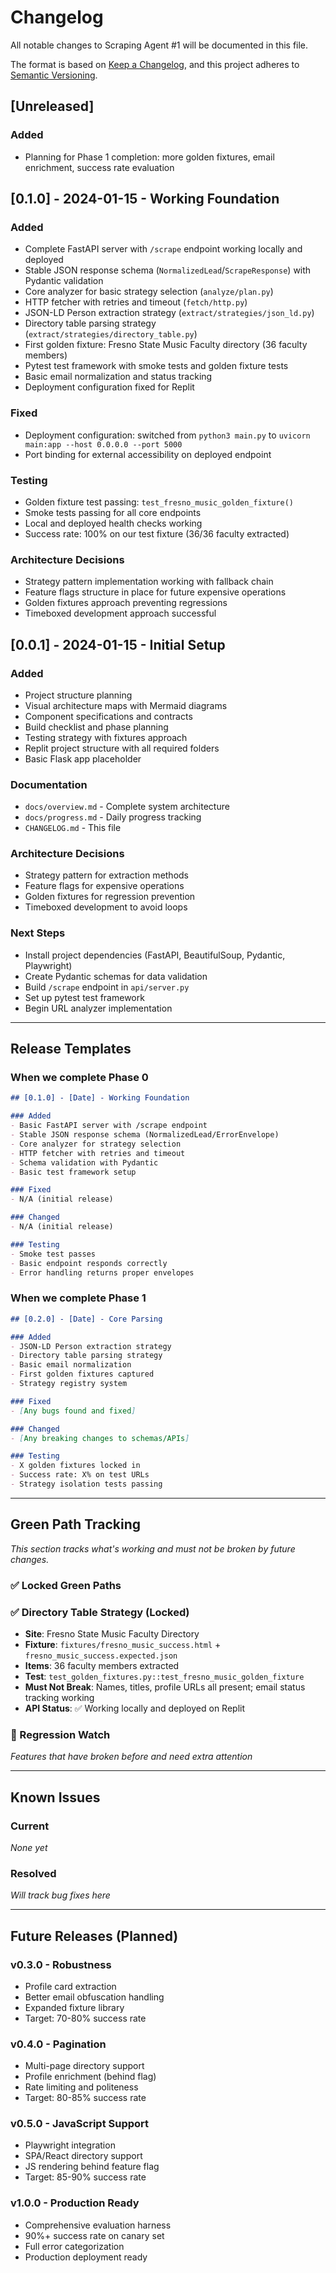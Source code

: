 # Changelog

All notable changes to Scraping Agent #1 will be documented in this file.

The format is based on [Keep a Changelog](https://keepachangelog.com/en/1.0.0/),
and this project adheres to [Semantic Versioning](https://semver.org/spec/v2.0.0.html).

## [Unreleased]

### Added
- Planning for Phase 1 completion: more golden fixtures, email enrichment, success rate evaluation

## [0.1.0] - 2024-01-15 - Working Foundation

### Added
- Complete FastAPI server with `/scrape` endpoint working locally and deployed
- Stable JSON response schema (`NormalizedLead`/`ScrapeResponse`) with Pydantic validation
- Core analyzer for basic strategy selection (`analyze/plan.py`)
- HTTP fetcher with retries and timeout (`fetch/http.py`)
- JSON-LD Person extraction strategy (`extract/strategies/json_ld.py`)
- Directory table parsing strategy (`extract/strategies/directory_table.py`)
- First golden fixture: Fresno State Music Faculty directory (36 faculty members)
- Pytest test framework with smoke tests and golden fixture tests
- Basic email normalization and status tracking
- Deployment configuration fixed for Replit

### Fixed
- Deployment configuration: switched from `python3 main.py` to `uvicorn main:app --host 0.0.0.0 --port 5000`
- Port binding for external accessibility on deployed endpoint

### Testing
- Golden fixture test passing: `test_fresno_music_golden_fixture()`
- Smoke tests passing for all core endpoints
- Local and deployed health checks working
- Success rate: 100% on our test fixture (36/36 faculty extracted)

### Architecture Decisions
- Strategy pattern implementation working with fallback chain
- Feature flags structure in place for future expensive operations
- Golden fixtures approach preventing regressions
- Timeboxed development approach successful

## [0.0.1] - 2024-01-15 - Initial Setup

### Added
- Project structure planning
- Visual architecture maps with Mermaid diagrams
- Component specifications and contracts
- Build checklist and phase planning
- Testing strategy with fixtures approach
- Replit project structure with all required folders
- Basic Flask app placeholder

### Documentation
- `docs/overview.md` - Complete system architecture
- `docs/progress.md` - Daily progress tracking
- `CHANGELOG.md` - This file

### Architecture Decisions
- Strategy pattern for extraction methods
- Feature flags for expensive operations
- Golden fixtures for regression prevention
- Timeboxed development to avoid loops

### Next Steps
- Install project dependencies (FastAPI, BeautifulSoup, Pydantic, Playwright)
- Create Pydantic schemas for data validation
- Build `/scrape` endpoint in `api/server.py`
- Set up pytest test framework
- Begin URL analyzer implementation

---

## Release Templates

### When we complete Phase 0
```markdown
## [0.1.0] - [Date] - Working Foundation

### Added
- Basic FastAPI server with /scrape endpoint
- Stable JSON response schema (NormalizedLead/ErrorEnvelope)
- Core analyzer for strategy selection
- HTTP fetcher with retries and timeout
- Schema validation with Pydantic
- Basic test framework setup

### Fixed
- N/A (initial release)

### Changed
- N/A (initial release)

### Testing
- Smoke test passes
- Basic endpoint responds correctly
- Error handling returns proper envelopes
```

### When we complete Phase 1
```markdown
## [0.2.0] - [Date] - Core Parsing

### Added
- JSON-LD Person extraction strategy
- Directory table parsing strategy
- Basic email normalization
- First golden fixtures captured
- Strategy registry system

### Fixed
- [Any bugs found and fixed]

### Changed
- [Any breaking changes to schemas/APIs]

### Testing
- X golden fixtures locked in
- Success rate: X% on test URLs
- Strategy isolation tests passing
```

---

## Green Path Tracking

*This section tracks what's working and must not be broken by future changes.*

### ✅ Locked Green Paths

### ✅ Directory Table Strategy (Locked)
- **Site**: Fresno State Music Faculty Directory
- **Fixture**: `fixtures/fresno_music_success.html` + `fresno_music_success.expected.json`
- **Items**: 36 faculty members extracted
- **Test**: `test_golden_fixtures.py::test_fresno_music_golden_fixture`
- **Must Not Break**: Names, titles, profile URLs all present; email status tracking working
- **API Status**: ✅ Working locally and deployed on Replit

### 🚨 Regression Watch
*Features that have broken before and need extra attention*

---

## Known Issues

### Current
*None yet*

### Resolved
*Will track bug fixes here*

---

## Future Releases (Planned)

### v0.3.0 - Robustness
- Profile card extraction
- Better email obfuscation handling
- Expanded fixture library
- Target: 70-80% success rate

### v0.4.0 - Pagination
- Multi-page directory support
- Profile enrichment (behind flag)
- Rate limiting and politeness
- Target: 80-85% success rate

### v0.5.0 - JavaScript Support
- Playwright integration
- SPA/React directory support
- JS rendering behind feature flag
- Target: 85-90% success rate

### v1.0.0 - Production Ready
- Comprehensive evaluation harness
- 90%+ success rate on canary set
- Full error categorization
- Production deployment ready